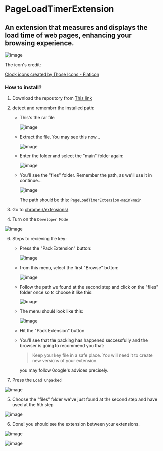 # PageLoadTimerExtension

## An extension that measures and displays the load time of web pages, enhancing your browsing experience.

![image](https://github.com/user-attachments/assets/20d863cc-dd85-44cb-95a8-d8ca9bf7e24b)


The icon's credit: 

<a href="https://www.flaticon.com/free-icons/clock" title="clock icons">Clock icons created by Those Icons - Flaticon</a>

### How to install?

1. Download the repository from [This link](https://github.com/devtracer/PageLoadTimerExtension/archive/refs/heads/main.zip)

2. detect and remember the installed path:

   - This's the rar file:

        ![image](https://github.com/user-attachments/assets/50d346ce-eb5d-4b58-a08f-d453777e3da7)
      
   - Extract the file. You may see this now...

        ![image](https://github.com/user-attachments/assets/5d4afaa1-a8f0-4e22-a716-f4e80f11501c)


    - Enter the folder and select the "main" folder again:

        ![image](https://github.com/user-attachments/assets/8426846e-3169-4489-9ad7-c67b3e672e00)

    - You'll see the "files" folder. Remember the path, as we'll use it in continue...

        ![image](https://github.com/user-attachments/assets/8a61c48b-baf7-41e7-bd60-15c5bccdc127)


        The path should be this: ```PageLoadTimerExtension-main\main```


3. Go to [chrome://extensions/](chrome://extensions/)

4. Turn on the ```Developer Mode```

![image](https://github.com/user-attachments/assets/71218b86-57a7-4e05-a792-ce2b33c50942)


6. Steps to recieving the key:

    - Press the "Pack Extension" button:

        ![image](https://github.com/user-attachments/assets/6a4d10eb-4d9e-4fb8-8316-e9e7d156de87)


    - from this menu, select the first "Browse" button:

      ![image](https://github.com/user-attachments/assets/e691e631-b172-4a50-b8f6-2007b8bec587)

    - Follow the path we found at the second step and click on the "files" folder once so to choose it like this:

        ![image](https://github.com/user-attachments/assets/5fa6d41c-ee9b-4304-8a10-96b2c879636b)

    - The menu should look like this:

        ![image](https://github.com/user-attachments/assets/d330081b-3d2a-4275-a4f4-44fadcdde3e2)

    - Hit the "Pack Extension" button

    - You'll see that the packing has happened successfully and the browser is going to recommend you that:

        > Keep your key file in a safe place. You will need it to create new versions of your extension.

        you may follow Google's advices precisely.

4. Press the ```Load Unpacked```

![image](https://github.com/user-attachments/assets/ec0db233-5a1c-4632-95b7-8c6667decfa6)


5. Choose the "files" folder we've just found at the second step and have used at the 5th step.

![image](https://github.com/user-attachments/assets/a4edf86c-d5f4-46a8-a72b-60996969ed5c)


6. Done! you should see the extension between your extensions.

![image](https://github.com/user-attachments/assets/cc804c1d-f150-4310-be9f-303db993354d)


![image](https://github.com/user-attachments/assets/db43275e-ee4f-4922-9d36-c085b7a23e0f)
